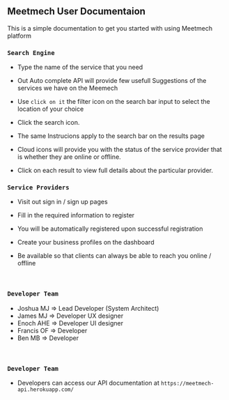 
## Meetmech User Documentaion

This is a simple documentation to get you started with using Meetmech platform

### `Search Engine`

- Type the name of the service that you need

 - Out Auto complete API will provide few usefull Suggestions of the services we have on the Meemech

 - Use `click on it` the filter icon on the search bar input to select the location of your choice

 - Click the search icon.

 - The same Instrucions apply to the search bar on the results page

 - Cloud icons will provide you with the status of the service provider that is whether they are online or 
  offline.

 - Click on each result to view full details about the particular provider.<br />


### `Service Providers`
  - Visit out sign in / sign up pages

  - Fill in the required information to register

  - You will be automatically registered upon successful registration

  - Create your business profiles on the dashboard

  - Be available so that clients can always be able to reach you online / offline

<br />

### `Developer Team`

 - Joshua MJ => Lead Developer   (System Architect)
 - James    MJ   =>     Developer UX designer 
 - Enoch    AHE  =>     Developer UI designer
 - Francis  OF   =>     Developer 
 - Ben      MB   =>     Developer 
<br />

### `Developer Team`

- Developers can access our API documentation at `https://meetmech-api.herokuapp.com/`
